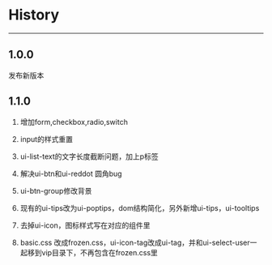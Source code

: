 # History

---


## 1.0.0

发布新版本


## 1.1.0

1. 增加form,checkbox,radio,switch

2. input的样式重置

4. ui-list-text的文字长度截断问题，加上p标签

5. 解决ui-btn和ui-reddot 圆角bug

6. ui-btn-group修改背景

7. 现有的ui-tips改为ui-poptips，dom结构简化，另外新增ui-tips，ui-tooltips

8. 去掉ui-icon，图标样式写在对应的组件里

9. basic.css 改成frozen.css，ui-icon-tag改成ui-tag，并和ui-select-user一起移到vip目录下，不再包含在frozen.css里